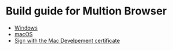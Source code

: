 # Build guide for Multion Browser

- [Windows](./windows.md)
- [macOS](./macos.md)
- [Sign with the Mac Develpement certificate](./sign-chromium-macos.md)